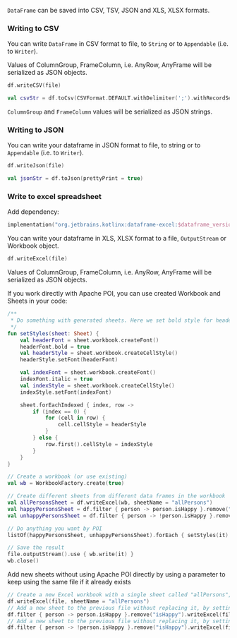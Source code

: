 [//]: # (title: Write)
<!---IMPORT org.jetbrains.kotlinx.dataframe.samples.api.Write-->

`DataFrame` can be saved into CSV, TSV, JSON and XLS, XLSX formats.

### Writing to CSV

You can write `DataFrame` in CSV format to file, to `String` or to `Appendable`
(i.e. to `Writer`).

Values of ColumnGroup, FrameColumn, i.e. AnyRow, AnyFrame will be serialized as JSON objects. 

<!---FUN writeCsv-->

```kotlin
df.writeCSV(file)
```

<!---END-->

<!---FUN writeCsvStr-->

```kotlin
val csvStr = df.toCsv(CSVFormat.DEFAULT.withDelimiter(';').withRecordSeparator(System.lineSeparator()))
```

<!---END-->

`ColumnGroup` and `FrameColumn` values will be serialized as JSON strings.

### Writing to JSON

You can write your dataframe in JSON format to file, to string or to `Appendable`
(i.e. to `Writer`).

<!---FUN writeJson-->

```kotlin
df.writeJson(file)
```

<!---END-->

<!---FUN writeJsonStr-->

```kotlin
val jsonStr = df.toJson(prettyPrint = true)
```

<!---END-->

### Write to excel spreadsheet

Add dependency:

```kotlin
implementation("org.jetbrains.kotlinx:dataframe-excel:$dataframe_version")
```

You can write your dataframe in XLS, XLSX format to a file, `OutputStream` or Workbook object.

<!---FUN writeXls-->

```kotlin
df.writeExcel(file)
```

<!---END-->

Values of ColumnGroup, FrameColumn, i.e. AnyRow, AnyFrame will be serialized as JSON objects. 

If you work directly with Apache POI, you can use created Workbook and Sheets in your code:

<!---FUN writeXlsAppendAndPostProcessing-->

```kotlin
/**
 * Do something with generated sheets. Here we set bold style for headers and italic style for first data column
 */
fun setStyles(sheet: Sheet) {
    val headerFont = sheet.workbook.createFont()
    headerFont.bold = true
    val headerStyle = sheet.workbook.createCellStyle()
    headerStyle.setFont(headerFont)

    val indexFont = sheet.workbook.createFont()
    indexFont.italic = true
    val indexStyle = sheet.workbook.createCellStyle()
    indexStyle.setFont(indexFont)

    sheet.forEachIndexed { index, row ->
        if (index == 0) {
            for (cell in row) {
                cell.cellStyle = headerStyle
            }
        } else {
            row.first().cellStyle = indexStyle
        }
    }
}

// Create a workbook (or use existing)
val wb = WorkbookFactory.create(true)

// Create different sheets from different data frames in the workbook
val allPersonsSheet = df.writeExcel(wb, sheetName = "allPersons")
val happyPersonsSheet = df.filter { person -> person.isHappy }.remove("isHappy").writeExcel(wb, sheetName = "happyPersons")
val unhappyPersonsSheet = df.filter { person -> !person.isHappy }.remove("isHappy").writeExcel(wb, sheetName = "unhappyPersons")

// Do anything you want by POI
listOf(happyPersonsSheet, unhappyPersonsSheet).forEach { setStyles(it) }

// Save the result
file.outputStream().use { wb.write(it) }
wb.close()
```

<!---END-->

Add new sheets without using Apache POI directly by using a parameter to keep using the same file if it already exists

<!---FUN writeXlsWithMultipleSheets-->

```kotlin
// Create a new Excel workbook with a single sheet called "allPersons", replacing the file if it already exists -> Current sheets: allPersons
df.writeExcel(file, sheetName = "allPersons")
// Add a new sheet to the previous file without replacing it, by setting keepFile = true -> Current sheets: allPersons, happyPersons
df.filter { person -> person.isHappy }.remove("isHappy").writeExcel(file, sheetName = "happyPersons", keepFile = true)
// Add a new sheet to the previous file without replacing it, by setting keepFile = true -> Current sheets: allPersons, happyPersons, unhappyPersons
df.filter { person -> !person.isHappy }.remove("isHappy").writeExcel(file, sheetName = "unhappyPersons", keepFile = true)
```

<!---END-->

